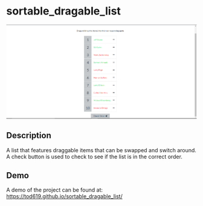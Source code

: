 # sortable_dragable_list

![sort list image](screenShot.PNG)

## Description

A list that features draggable items that can be swapped and switch around. A check button is used to check to see if the list is in the correct order.

## Demo

A demo of the project can be found at: https://tod619.github.io/sortable_dragable_list/
